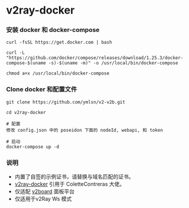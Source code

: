 # v2ray-docker

### 安装 docker 和 docker-compose
```
curl -fsSL https://get.docker.com | bash

curl -L "https://github.com/docker/compose/releases/download/1.25.3/docker-compose-$(uname -s)-$(uname -m)" -o /usr/local/bin/docker-compose

chmod a+x /usr/local/bin/docker-compose
```

### Clone docker 和配置文件
```
git clone https://github.com/ymlsn/v2-v2b.git

cd v2ray-docker

# 配置
修改 config.json 中的 poseidon 下面的 nodeId, webapi, 和 token

# 启动
docker-compose up -d
```
###  说明

- 内置了自签的示例证书，请替换与域名匹配的证书。
- [v2ray-docker](https://hub.docker.com/r/v2cc/poseidon) 引用于 ColetteContreras 大佬。
- 仅适配 [v2board](https://github.com/v2board/v2board) 面板平台
- 仅适用于v2Ray Ws 模式
